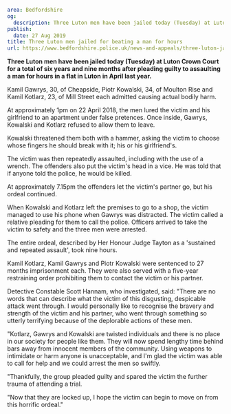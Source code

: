```yaml
area: Bedfordshire
og:
  description: Three Luton men have been jailed today (Tuesday) at Luton Crown Court for a total of six years and nine months after pleading guilty to assaulting a man for hours in a flat in Luton in April last year.
publish:
  date: 27 Aug 2019
title: Three Luton men jailed for beating a man for hours
url: https://www.bedfordshire.police.uk/news-and-appeals/three-luton-jailed-assualt-aug19
```

**Three Luton men have been jailed today (Tuesday) at Luton Crown Court for a total of six years and nine months after pleading guilty to assaulting a man for hours in a flat in Luton in April last year.**

Kamil Gawrys, 30, of Cheapside, Piotr Kowalski, 34, of Moulton Rise and Kamil Kotlarz, 23, of Mill Street each admitted causing actual bodily harm.

At approximately 1pm on 22 April 2018, the men lured the victim and his girlfriend to an apartment under false pretences. Once inside, Gawrys, Kowalski and Kotlarz refused to allow them to leave.

Kowalski threatened them both with a hammer, asking the victim to choose whose fingers he should break with it; his or his girlfriend's.

The victim was then repeatedly assaulted, including with the use of a wrench. The offenders also put the victim's head in a vice. He was told that if anyone told the police, he would be killed.

At approximately 7.15pm the offenders let the victim's partner go, but his ordeal continued.

When Kowalski and Kotlarz left the premises to go to a shop, the victim managed to use his phone when Gawrys was distracted. The victim called a relative pleading for them to call the police. Officers arrived to take the victim to safety and the three men were arrested.

The entire ordeal, described by Her Honour Judge Tayton as a 'sustained and repeated assault', took nine hours.

Kamil Kotlarz, Kamil Gawrys and Piotr Kowalski were sentenced to 27 months imprisonment each. They were also served with a five-year restraining order prohibiting them to contact the victim or his partner.

Detective Constable Scott Hannam, who investigated, said: "There are no words that can describe what the victim of this disgusting, despicable attack went through. I would personally like to recognise the bravery and strength of the victim and his partner, who went through something so utterly terrifying because of the deplorable actions of these men.

"Kotlarz, Gawrys and Kowalski are twisted individuals and there is no place in our society for people like them. They will now spend lengthy time behind bars away from innocent members of the community. Using weapons to intimidate or harm anyone is unacceptable, and I'm glad the victim was able to call for help and we could arrest the men so swiftly.

"Thankfully, the group pleaded guilty and spared the victim the further trauma of attending a trial.

"Now that they are locked up, I hope the victim can begin to move on from this horrific ordeal."
